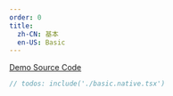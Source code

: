 ```yaml
---
order: 0
title:
  zh-CN: 基本
  en-US: Basic
---
```


[Demo Source Code](https://github.com/ant-design/ant-design-mobile-rn/blob/master/components/drawer/demo/basic.native.tsx)

````jsx
// todos: include('./basic.native.tsx')
````
